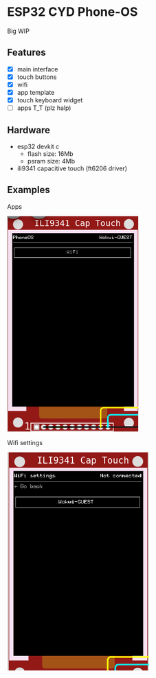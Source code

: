 # ESP32 CYD Phone-OS

Big WIP

## Features

- [x] main interface
- [x] touch buttons
- [x] wifi
- [x] app template
- [x] touch keyboard widget
- [ ] apps T_T (plz halp)

## Hardware

- esp32 devkit c
  - flash size: 16Mb
  - psram size: 4Mb
- ili9341 capacitive touch (ft6206 driver)

## Examples

Apps

![](./demo/apps.png)

Wifi settings

![](./demo/wifi.png)
